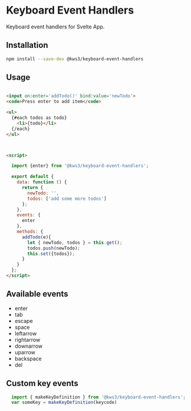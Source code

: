 # Keyboard Event Handlers

Keyboard event handlers for Svelte App.

## Installation

```bash
npm install --save-dev @kws3/keyboard-event-handlers
```

## Usage

```html

<input on:enter='addTodo()' bind:value='newTodo'>
<code>Press enter to add item</code>

<ul>
  {#each todos as todo}
    <li>{todo}</li>
  {/each}
</ul>



<script>

  import {enter} from '@kws3/keyboard-event-handlers';

  export default {
    data: function () {
      return {
        newTodo: '',
        todos: ['add some more todos']
      };
    },
    events: {
      enter
    },
    methods: {
      addTodo(e){
        let { newTodo, todos } = this.get();
        todos.push(newTodo);
        this.set({todos});
      }
    }
  };
</script>
```


## Available events


* enter
* tab
* escape
* space
* leftarrow
* rightarrow
* downarrow
* uparrow
* backspace
* del


## Custom key events

```js
  import { makeKeyDefinition } from '@kws3/keyboard-event-handlers';
  var someKey = makeKeyDefinition(keycode)

```